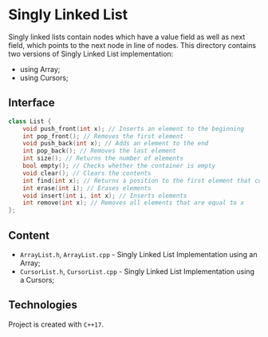 # Singly Linked List
Singly linked lists contain nodes which have a value field as well as next 
field, which points to the next node in line of nodes. This directory contains 
two versions of Singly Linked List implementation:
* using Array;
* using Cursors;

## Interface
```cpp
class List {
    void push_front(int x); // Inserts an element to the beginning
    int pop_front(); // Removes the first element
    void push_back(int x); // Adds an element to the end
    int pop_back(); // Removes the last element
    int size(); // Returns the number of elements
    bool empty(); // Checks whether the container is empty
    void clear(); // Clears the contents
    int find(int x); // Returns a position to the first element that compares equal to x
    int erase(int i); // Erases elements
    void insert(int i, int x); // Inserts elements
    int remove(int x); // Removes all elements that are equal to x
};
```

## Content
* ```ArrayList.h```,  ```ArrayList.cpp``` - Singly Linked List Implementation using an Array;
* ```CursorList.h```, ```CursorList.cpp``` - Singly Linked List Implementation using a Cursors;

## Technologies
Project is created with ```C++17```.
